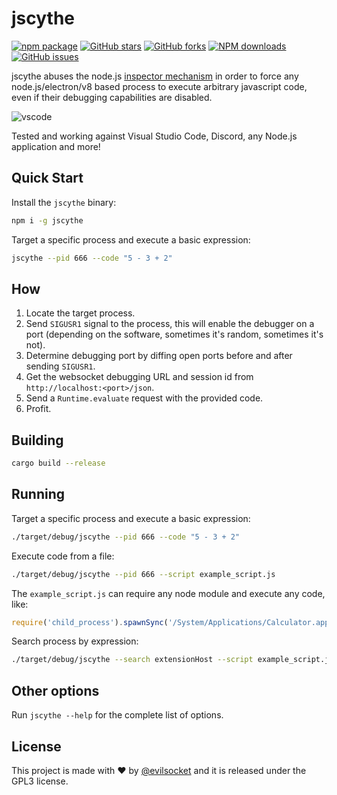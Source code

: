 # jscythe

[![npm package](https://img.shields.io/npm/v/jscythe.svg?style=flat-square)](https://www.npmjs.com/package/jscythe)
[![GitHub stars](https://img.shields.io/github/stars/bytemain/jscythe.svg)](https://github.com/bytemain/jscythe/stargazers)
[![GitHub forks](https://img.shields.io/github/forks/bytemain/jscythe.svg)](https://github.com/bytemain/jscythe/network/members)
[![NPM downloads](https://img.shields.io/npm/dm/jscythe.svg?style=flat-square)](https://www.npmjs.com/package/jscythe)
[![GitHub issues](https://img.shields.io/github/issues/bytemain/jscythe.svg)](https://github.com/bytemain/jscythe/issues)


jscythe abuses the node.js [inspector mechanism](https://nodejs.org/en/docs/guides/debugging-getting-started/) in order to force any node.js/electron/v8 based process to execute arbitrary javascript code, even if their debugging capabilities are disabled.

![vscode](https://i.imgur.com/MmUupgZ.jpg)

Tested and working against Visual Studio Code, Discord, any Node.js application and more!

## Quick Start

Install the `jscythe` binary:

```sh
npm i -g jscythe
```

Target a specific process and execute a basic expression:

```sh
jscythe --pid 666 --code "5 - 3 + 2"
```

## How

1. Locate the target process.
2. Send `SIGUSR1` signal to the process, this will enable the debugger on a port (depending on the software, sometimes it's random, sometimes it's not).
3. Determine debugging port by diffing open ports before and after sending `SIGUSR1`.
4. Get the websocket debugging URL and session id from `http://localhost:<port>/json`.
5. Send a `Runtime.evaluate` request with the provided code.
6. Profit.

## Building

```sh
cargo build --release
```

## Running 

Target a specific process and execute a basic expression:

```sh
./target/debug/jscythe --pid 666 --code "5 - 3 + 2"
```

Execute code from a file:

```sh
./target/debug/jscythe --pid 666 --script example_script.js
```

The `example_script.js` can require any node module and execute any code, like:

```js
require('child_process').spawnSync('/System/Applications/Calculator.app/Contents/MacOS/Calculator', { encoding : 'utf8' }).stdout
```

Search process by expression:

```sh
./target/debug/jscythe --search extensionHost --script example_script.js
```

## Other options

Run `jscythe --help` for the complete list of options. 

## License

This project is made with ♥  by [@evilsocket](https://twitter.com/evilsocket) and it is released under the GPL3 license.
